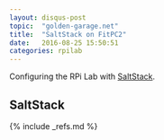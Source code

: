 ```yaml
---
layout: disqus-post
topic:  "golden-garage.net"
title:  "SaltStack on FitPC2"
date:   2016-08-25 15:50:51
categories: rpilab
---
```


<!-- ============================================================================================================== -->

Configuring the RPi Lab with [SaltStack](https://saltstack.com/about/).

## SaltStack

<!-- ============================================================================================================== -->

{% include _refs.md %}
